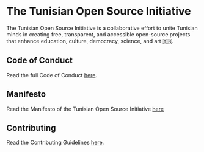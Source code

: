 # The Tunisian Open Source Initiative

The Tunisian Open Source Initiative is a collaborative effort to unite Tunisian minds in creating free, transparent, and accessible open-source projects that enhance education, culture, democracy, science, and art 🇹🇳.

## Code of Conduct
Read the full Code of Conduct [here](CODE_OF_CONDUCT.md).

## Manifesto 
Read the Manifesto of the Tunisian Open Source Initiative [here](MANIFESTO.md)

## Contributing
Read the Contributing Guidelines [here](CONTRIBUTING.md).